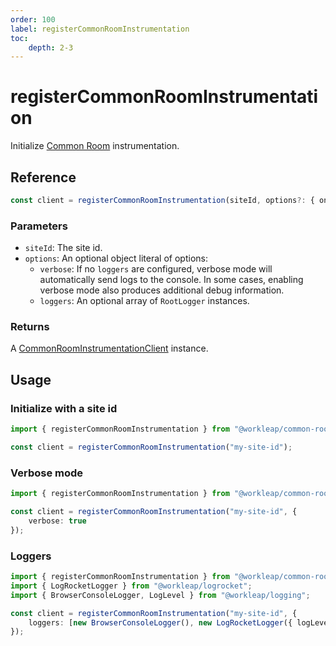 ```yaml
---
order: 100
label: registerCommonRoomInstrumentation
toc:
    depth: 2-3
---
```


# registerCommonRoomInstrumentation

Initialize [Common Room](https://www.commonroom.io/) instrumentation.

## Reference

```ts
const client = registerCommonRoomInstrumentation(siteId, options?: { onReady, verbose });
```

### Parameters

- `siteId`: The site id.
- `options`: An optional object literal of options:
    - `verbose`: If no `loggers` are configured, verbose mode will automatically send logs to the console. In some cases, enabling verbose mode also produces additional debug information.
    - `loggers`: An optional array of `RootLogger` instances.

### Returns

A [CommonRoomInstrumentationClient](./CommonRoomInstrumentationClient.md) instance.

## Usage

### Initialize with a site id

```ts !#3
import { registerCommonRoomInstrumentation } from "@workleap/common-room";

const client = registerCommonRoomInstrumentation("my-site-id");
```

### Verbose mode 

```ts !#4
import { registerCommonRoomInstrumentation } from "@workleap/common-room";

const client = registerCommonRoomInstrumentation("my-site-id", {
    verbose: true
});
```

### Loggers

```ts !#6
import { registerCommonRoomInstrumentation } from "@workleap/common-room";
import { LogRocketLogger } from "@workleap/logrocket";
import { BrowserConsoleLogger, LogLevel } from "@workleap/logging";

const client = registerCommonRoomInstrumentation("my-site-id", {
    loggers: [new BrowserConsoleLogger(), new LogRocketLogger({ logLevel: LogLevel.information })]
});
```
